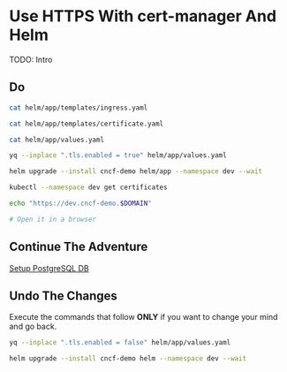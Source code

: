 # Use HTTPS With cert-manager And Helm

TODO: Intro

## Do

```bash
cat helm/app/templates/ingress.yaml

cat helm/app/templates/certificate.yaml

cat helm/app/values.yaml

yq --inplace ".tls.enabled = true" helm/app/values.yaml

helm upgrade --install cncf-demo helm/app --namespace dev --wait

kubectl --namespace dev get certificates

echo "https://dev.cncf-demo.$DOMAIN"

# Open it in a browser
```

## Continue The Adventure

[Setup PostgreSQL DB](../db/story.md)

## Undo The Changes

Execute the commands that follow **ONLY** if you want to change your mind and go back.

```bash
yq --inplace ".tls.enabled = false" helm/app/values.yaml

helm upgrade --install cncf-demo helm --namespace dev --wait
```
